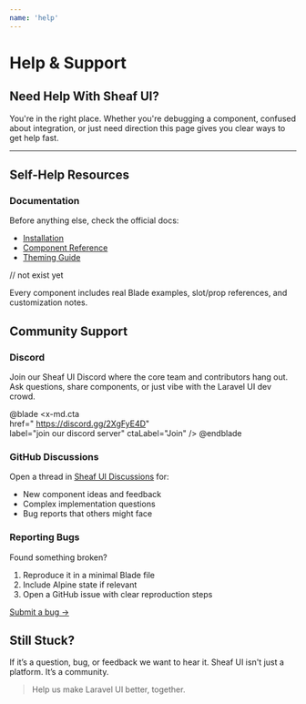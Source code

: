 ```yaml
---
name: 'help'
---
```

# Help & Support

## Need Help With Sheaf UI?

You're in the right place. Whether you're debugging a component, confused about integration, or just need direction this page gives you clear ways to get help fast.

---

##  Self-Help Resources

###  Documentation

Before anything else, check the official docs:

* [Installation](/docs/guides/cli-installation)
* [Component Reference](/docs/components)
* [Theming Guide](/docs/guides/themes)
<!-- * [Livewire Integration](/docs/livewire) --> // not exist yet

Every component includes real Blade examples, slot/prop references, and customization notes.

##  Community Support

### Discord

Join our Sheaf UI Discord where the core team and contributors hang out. Ask questions, share components, or just vibe with the Laravel UI dev crowd.

@blade
<x-md.cta                                                            
    href=" https://discord.gg/2XgFyE4D"                                    
    label="join our discord server"
    ctaLabel="Join"
/>
@endblade

### GitHub Discussions

Open a thread in [Sheaf UI Discussions](https://github.com/orgs/sheafui/discussions) for:

* New component ideas and feedback
* Complex implementation questions  
* Bug reports that others might face

###  Reporting Bugs

Found something broken?

1. Reproduce it in a minimal Blade file
2. Include Alpine state if relevant
3. Open a GitHub issue with clear reproduction steps

[Submit a bug →](https://github.com/sheafui/components/issues/new
)

## Still Stuck?


If it’s a question, bug, or feedback we want to hear it. Sheaf UI isn't just a platform. It’s a community.

> Help us make Laravel UI better, together.
